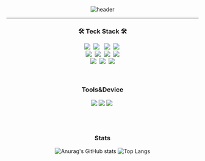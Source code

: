 <div align="center">

![header](https://capsule-render.vercel.app/api?type=cylinder&color=timeauto&height=200&section=header&text=Suhan%20Bae&fontColor=white&fontSize=50)
</div>

***

<h3 align="center">🛠 Teck Stack 🛠</h3>
<p align="center">
<img src="https://img.shields.io/badge/Java-FF7800?style=flat&logo=Java&logoColor=white"/></a>&nbsp 
<img src="https://img.shields.io/badge/Spring-6DB33F?style=flat&logo=Spring&logoColor=white"/> </a>&nbsp
<img src="https://img.shields.io/badge/SpringBoot-6DB33F?style=flat&logo=SpringBoot&logoColor=white"/></a>&nbsp
<img src="https://img.shields.io/badge/MySQL-4479A1?style=flat&logo=MySQL&logoColor=white"/></a>&nbsp
<br/>
<img src="https://img.shields.io/badge/Python-F7DF1E?style=flat&logo=Python&logoColor=white"/></a>&nbsp 
<img src="https://img.shields.io/badge/C-007396?style=flat&logo=C&logoColor=white"/></a>&nbsp 
<img src="https://img.shields.io/badge/C++-007396?style=flat&logo=C++&logoColor=white"/></a>&nbsp
<img src="https://img.shields.io/badge/MQTT-660066?style=flat&logo=MQTT&logoColor=F05032"/></a>


<br/>
<img src="https://img.shields.io/badge/Discord-5865F2?style=flat&logo=Discord&logoColor=white"/></a>&nbsp
<img src="https://img.shields.io/badge/GitHub-gray?style=flat&logo=GitHub&logoColor=black"/></a>&nbsp
<img src="https://img.shields.io/badge/Git-blue?style=flat&logo=Git&logoColor=F05032"/></a>
</p>

<br/>

<h3 align="center"> Tools&Device </h3>
<p align="center">
<img src="https://img.shields.io/badge/adobelightroom-31A8FF?style=flat&logo=adobelightroom&logoColor=F05032"/></a>
<img src="https://img.shields.io/badge/adobepremierepro-9999FF?style=flat&logo=adobepremierepro&logoColor=F05032"/></a>
<img src="https://img.shields.io/badge/raspberrypi-A22846?style=flat&logo=Raspberrypi&logoColor=white"/></a>&nbsp
</p>
<br/>
<br/>

<h3 align="center"> Stats </h3>

<p align="center">
  <img src="https://github-readme-stats.vercel.app/api?username=SwnBae" alt="Anurag's GitHub stats" />
  <img src="https://github-readme-stats.vercel.app/api/top-langs/?username=SwnBae&layout=compact" alt="Top Langs" />
</p>


</div>


